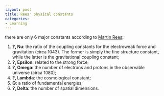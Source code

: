 ```yaml
---
layout: post
title: Rees' physical constants
categories:
- Learning
---
```



there are only 6 major constants according to [Martin Rees](http://en.wikipedia.org/wiki/Sir_Martin_Rees):

1. **?, Nu**: the ratio of the coupling constants for the electroweak force and gravitation (circa 1043). The former is simply the fine structure constant, while the latter is the gravitational coupling constant;
2. **?, Epsilon**: related to the strong force;
3. **?, Omega**: the number of electrons and protons in the observable universe (circa 1080);
4. **?, Lambda**: the cosmological constant;
5. **Q**: a ratio of fundamental energies;
6. **?, Delta**: the number of spatial dimensions.
